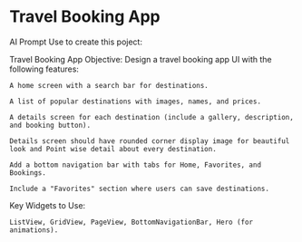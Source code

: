 # Travel Booking App

AI Prompt Use to create this poject:

Travel Booking App
Objective: 
Design a travel booking app UI with the following features:

    A home screen with a search bar for destinations.

    A list of popular destinations with images, names, and prices.

    A details screen for each destination (include a gallery, description, and booking button).

    Details screen should have rounded corner display image for beautiful look and Point wise detail about every destination.

    Add a bottom navigation bar with tabs for Home, Favorites, and Bookings.

    Include a "Favorites" section where users can save destinations.

Key Widgets to Use:

    ListView, GridView, PageView, BottomNavigationBar, Hero (for animations).
